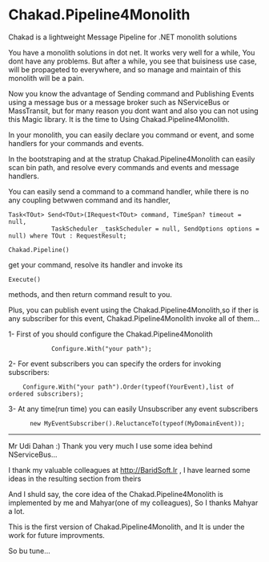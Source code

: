 # Chakad.Pipeline4Monolith
Chakad is a lightweight Message Pipeline for .NET monolith solutions

You have a monolith solutions in dot net. It works very well for a while, You dont have any problems.
But after a while, you see that buisiness use case, will be propageted to everywhere, and so manage and maintain of 
this monolith will be a pain.

Now you know the advantage of Sending command and Publishing Events using a message bus or a message broker such as NServiceBus
or MassTransit, but for many reason you dont want and also you can not using this Magic library.
It is the time to Using Chakad.Pipeline4Monolith.

In your monolith, you can easily declare you command or event, and some handlers for your commands and events.

In the bootstraping and at the stratup Chakad.Pipeline4Monolith can easily scan bin path, and resolve every commands and events and 
message handlers.

You can easily send a command to a command handler, while there is no any coupling betwwen command and its handler,
```
Task<TOut> Send<TOut>(IRequest<TOut> command, TimeSpan? timeout = null,
            TaskScheduler _taskScheduler = null, SendOptions options = null) where TOut : RequestResult;
```         
```
Chakad.Pipeline()
```
get your command, resolve its handler and invoke its
```
Execute()
```
methods, and then return command result to you.

Plus, you can publish event using the Chakad.Pipeline4Monolith,so if ther is any subscriber for this event, Chakad.Pipeline4Monolith
invoke all of them...

1- First of you should configure the Chakad.Pipeline4Monolith
```
            Configure.With("your path");
```
2- For event subscribers you can specify the orders for invoking subscribers:
 ```
     Configure.With("your path").Order(typeof(YourEvent),list of ordered subscribers);
 ```
3- At any time(run time) you can easily Unsubscriber any event subscribers
   ```
         new MyEventSubscriber().ReluctanceTo(typeof(MyDomainEvent));
```            
-----------------------------------------------------
Mr Udi Dahan :) Thank you very much 
I use some idea behind NServiceBus...

I thank my valuable colleagues at http://BaridSoft.Ir , I have learned some ideas in the resulting section from theirs

And I shuld say, the core idea of the Chakad.Pipeline4Monolith is implemented by me and Mahyar(one of my colleagues),
So I thanks Mahyar a lot.

This is the first version of Chakad.Pipeline4Monolith, and It is under the work for future improvments.

So bu tune...
